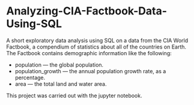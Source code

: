 # Analyzing-CIA-Factbook-Data-Using-SQL
A short exploratory data analysis using SQL on a data from the CIA World Factbook, a compendium of statistics about all of the countries on Earth.
The Factbook contains demographic information like the following:

* population — the global population.
* population_growth — the annual population growth rate, as a percentage.
* area — the total land and water area.

This project was carried out with the jupyter notebook.
